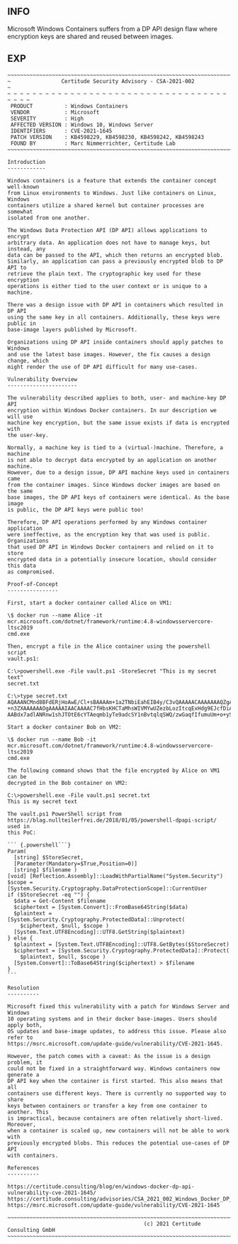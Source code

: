 INFO
----

Microsoft Windows Containers suffers from a DP API design flaw where encryption keys are shared and reused between images.

EXP
---

    ~~~~~~~~~~~~~~~~~~~~~~~~~~~~~~~~~~~~~~~~~~~~~~~~~~~~~~~~~~~~~~~~~~~~~~~~~~~~~
    ~                Certitude Security Advisory - CSA-2021-002                   ~
    ~ ~ ~ ~ ~ ~ ~ ~ ~ ~ ~ ~ ~ ~ ~ ~ ~ ~ ~ ~ ~ ~ ~ ~ ~ ~ ~ ~ ~ ~ ~ ~ ~ ~ ~ ~ ~ ~ ~
     PRODUCT          : Windows Containers
     VENDOR           : Microsoft
     SEVERITY         : High
     AFFECTED VERSION : Windows 10, Windows Server
     IDENTIFIERS      : CVE-2021-1645
     PATCH VERSION    : KB4598229, KB4598230, KB4598242, KB4598243
     FOUND BY         : Marc Nimmerrichter, Certitude Lab
    ~~~~~~~~~~~~~~~~~~~~~~~~~~~~~~~~~~~~~~~~~~~~~~~~~~~~~~~~~~~~~~~~~~~~~~~~~~~~~

    Introduction
    ------------

    Windows containers is a feature that extends the container concept well-known
    from Linux environments to Windows. Just like containers on Linux, Windows
    containers utilize a shared kernel but container processes are somewhat
    isolated from one another.

    The Windows Data Protection API (DP API) allows applications to encrypt
    arbitrary data. An application does not have to manage keys, but instead, any
    data can be passed to the API, which then returns an encrypted blob.
    Similarly, an application can pass a previously encrypted blob to DP API to
    retrieve the plain text. The cryptographic key used for these encryption
    operations is either tied to the user context or is unique to a machine.

    There was a design issue with DP API in containers which resulted in DP API
    using the same key in all containers. Additionally, these keys were public in
    base-image layers published by Microsoft.

    Organizations using DP API inside containers should apply patches to Windows
    and use the latest base images. However, the fix causes a design change, which
    might render the use of DP API difficult for many use-cases.

    Vulnerability Overview
    ----------------------

    The vulnerability described applies to both, user- and machine-key DP API
    encryption within Windows Docker containers. In our description we will use
    machine key encryption, but the same issue exists if data is encrypted with
    the user-key.

    Normally, a machine key is tied to a (virtual-)machine. Therefore, a machine
    is not able to decrypt data encrypted by an application on another machine.
    However, due to a design issue, DP API machine keys used in containers came
    from the container images. Since Windows docker images are based on the same
    base images, the DP API keys of containers were identical. As the base image
    is public, the DP API keys were public too!

    Therefore, DP API operations performed by any Windows container application
    were ineffective, as the encryption key that was used is public. Organizations
    that used DP API in Windows Docker containers and relied on it to store
    encrypted data in a potentially insecure location, should consider this data
    as compromised.

    Proof-of-Concept
    ----------------

    First, start a docker container called Alice on VM1:

    \$ docker run --name Alice -it
    mcr.microsoft.com/dotnet/framework/runtime:4.8-windowsservercore-ltsc2019
    cmd.exe

    Then, encrypt a file in the Alice container using the powershell script
    vault.ps1:

    C:\>powershell.exe -File vault.ps1 -StoreSecret "This is my secret text"
    secret.txt

    C:\>type secret.txt
    AQAAANCMnd8BFdERjHoAwE/Cl+sBAAAAm+1a2TNbiEahEIB4y/C3vQAAAAACAAAAAAAQZgAAAAEAACAAAAAdbJ9ZanY929j39ZLgabsaE5hRS4TLkCaaaRqb
    +n3ZXAAAAAAOgAAAAAIAACAAAAC7fHbsKHCTaMhsWIVMYwUZezbLozItcqExHdg9EJcfDiAAAABFv2EHA5TTqb8I9I+BZrfQS5ViD93KZlL4FoYIBldGY0AA
    AABdx7adlANRnw1shJTOtE6cYTAeqmb1yTe9adcSY1nBvtqlqSWQ/zwGaqfIfumuUm+o+ySwZXH/Su5GovJ8aUP9

    Start a docker container Bob on VM2:

    \$ docker run --name Bob -it
    mcr.microsoft.com/dotnet/framework/runtime:4.8-windowsservercore-ltsc2019
    cmd.exe

    The following command shows that the file encrypted by Alice on VM1 can be
    decrypted in the Bob container on VM2:

    C:\>powershell.exe -File vault.ps1 secret.txt
    This is my secret text

    The vault.ps1 PowerShell script from
    https://blag.nullteilerfrei.de/2018/01/05/powershell-dpapi-script/ used in
    this PoC:

    ``` {.powershell```}
    Param(
      [string] $StoreSecret,
      [Parameter(Mandatory=$True,Position=0)]
      [string] $filename )
    [void] [Reflection.Assembly]::LoadWithPartialName("System.Security")
    $scope = [System.Security.Cryptography.DataProtectionScope]::CurrentUser
    if ($StoreSecret -eq "") {
      $data = Get-Content $filename
      $ciphertext = [System.Convert]::FromBase64String($data)
      $plaintext = [System.Security.Cryptography.ProtectedData]::Unprotect(
        $ciphertext, $null, $scope )
      [System.Text.UTF8Encoding]::UTF8.GetString($plaintext)
    } else {
      $plaintext = [System.Text.UTF8Encoding]::UTF8.GetBytes($StoreSecret)
      $ciphertext = [System.Security.Cryptography.ProtectedData]::Protect(
        $plaintext, $null, $scope )
      [System.Convert]::ToBase64String($ciphertext) > $filename
    }
    ```

    Resolution
    ----------

    Microsoft fixed this vulnerability with a patch for Windows Server and Windows
    10 operating systems and in their docker base-images. Users should apply both,
    OS updates and base-image updates, to address this issue. Please also refer to
    https://msrc.microsoft.com/update-guide/vulnerability/CVE-2021-1645.

    However, the patch comes with a caveat: As the issue is a design problem, it
    could not be fixed in a straightforward way. Windows containers now generate a
    DP API key when the container is first started. This also means that all
    containers use different keys. There is currently no supported way to share
    keys between containers or transfer a key from one container to another. This
    is impractical, because containers are often relatively short-lived. Moreover,
    when a container is scaled up, new containers will not be able to work with
    previously encrypted blobs. This reduces the potential use-cases of DP API
    with containers.

    References
    ----------

    https://certitude.consulting/blog/en/windows-docker-dp-api-vulnerability-cve-2021-1645/
    https://certitude.consulting/advisories/CSA_2021_002_Windows_Docker_DP_API_Design_Vulnerability.md.txt
    https://msrc.microsoft.com/update-guide/vulnerability/CVE-2021-1645

    ~~~~~~~~~~~~~~~~~~~~~~~~~~~~~~~~~~~~~~~~~~~~~~~~~~~~~~~~~~~~~~~~~~~~~~~~~~~~~
                                               (c) 2021 Certitude Consulting GmbH
    ~~~~~~~~~~~~~~~~~~~~~~~~~~~~~~~~~~~~~~~~~~~~~~~~~~~~~~~~~~~~~~~~~~~~~~~~~~~~~